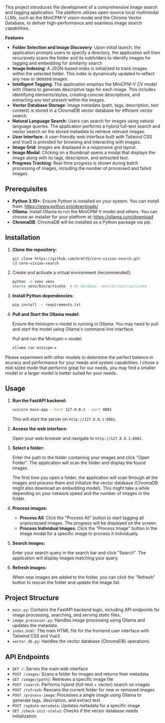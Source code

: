 This project introduces the development of a comprehensive image search and tagging application. The platform utilizes open-source local multimodal LLMs, such as the MiniCPM-V vision model and the Chroma Vector Database, to deliver high-performance and seamless image search capabilities.

**Features**

* **Folder Selection and Image Discovery**: Upon initial launch, the application prompts users to specify a directory, the application will then recursively scans the folder and its subfolders to identify images for tagging and embedding for similarity search
* **Image Indexing**: A JSON-based index is initialized to track images within the selected folder. This index is dynamically updated to reflect any new or deleted images.
* **Intelligent Tagging**: The application employs the MiniCPM-V CV model with Ollama to generate descriptive tags for each image. This includes identifying elements/styles, creating concise descriptions, and extracting any text present within the images.
* **Vector Database Storage**: Image metadata (path, tags, description, text content) is stored in a ChromaDB vector database for efficient vector search.
* **Natural Language Search**: Users can search for images using natural language queries. The application performs a hybrid full-text search and vector search on the stored metadata to retrieve relevant images.
* **User Interface**: A user-friendly web interface built with Tailwind CSS and Vue3 is provided for browsing and interacting with images.
* **Image Grid**: Images are displayed in a responsive grid layout.
* **Image Modal**: Clicking on a thumbnail opens a modal that displays the image along with its tags, description, and extracted text.
* **Progress Tracking**: Real-time progress is shown during batch processing of images, including the number of processed and failed images.

## Prerequisites

-   **Python 3.10+**: Ensure Python is installed on your system. You can install from: https://www.python.org/downloads/
-   **Ollama**: Install Ollama to run the MiniCPM-V model and others. You can choose an installer for your platform at: https://ollama.com/download
-   **ChromaDB**: ChromaDB will be installed as a Python package via pip.

## Installation

1. **Clone the repository:**

    ```bash
    git clone https://github.com/brettb/cere-vision-search.git
    cd cere-vision-search
    ```

2. Create and activate a virtual environment (recommended):
   ```bash
   python -m venv venv
   source venv/bin/activate  # On Windows: venv\Scripts\activate
   ```

3. **Install Python dependencies:**

    ```bash
    pip install -r requirements.txt
    ```

4. **Pull and Start the Ollama model:**

    Ensure the lminicpm-v model is running in Ollama. You may need to pull and start the model using Ollama's command-line interface. 

    Pull and run the Minicpm-v model:

    ```bash
    ollama run minicpm-v
    ```
Please experiment with other models to determine the perfect balance in acuracy and performance for your needs and system capabilities. I chose a mid-sized mode that performs great for our needs, you may find a smaller model or a larger model is better suited for your needs.

## Usage

1. **Run the FastAPI backend:**

    ```bash
    uvicorn main:app --host 127.0.0.1 --port 8001
    ```

    This will start the server on `http://127.0.0.1:8001`.

2. **Access the web interface:**

    Open your web browser and navigate to `http://127.0.0.1:8001`.

3. **Select a folder:**

    Enter the path to the folder containing your images and click "Open Folder". The application will scan the folder and display the found images.

    The first time you open a folder, the application will scan through all the images and process them and initialize the vector database (ChromaDB might also download an embedding model). This might take a while depending on your network speed and the number of images in the folder.

4. **Process images:**

    -   **Process All**: Click the "Process All" button to start tagging all unprocessed images. The progress will be displayed on the screen.
    -   **Process Individual Images**: Click the "Process Image" button in the image modal for a specific image to process it individually.

5. **Search images:**

    Enter your search query in the search bar and click "Search". The application will display images matching your query.

6. **Refresh images:**

    When new images are added to the folder, you can click the "Refresh" button to rescan the folder and update the image list.

## Project Structure

-   `main.py`: Contains the FastAPI backend logic, including API endpoints for image processing, searching, and serving static files.
-   `image_processor.py`: Handles image processing using Ollama and updates the metadata.
-   `index.html`: The main HTML file for the frontend user interface with Tailwind CSS and Vue3.
-   `vector_db.py`: Handles the vector database (ChromaDB) operations.

## API Endpoints

- `GET /`: Serves the main web interface
- `POST /images`: Scans a folder for images and returns their metadata
- `GET /image/{path}`: Retrieves a specific image file
- `POST /search`: Performs hybrid (full-text + vector) search on images
- `POST /refresh`: Rescans the current folder for new or removed images
- `POST /process-image`: Processes a single image using Ollama to generate tags, description, and extract text
- `POST /update-metadata`: Updates metadata for a specific image
- `GET /check-init-status`: Checks if the vector database needs initialization